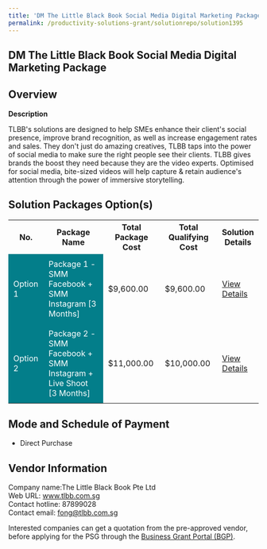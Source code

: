 ```yaml
---
title: 'DM The Little Black Book Social Media Digital Marketing Package'
permalink: /productivity-solutions-grant/solutionrepo/solution1395
---
```


## DM The Little Black Book Social Media Digital Marketing Package

## Overview

**Description**

TLBB's solutions are designed to help SMEs enhance their client's social presence, improve brand recognition, as well as increase engagement rates and sales. They don't just do amazing creatives, TLBB taps into the power of social media to make sure the right people see their clients. TLBB gives brands the boost they need because they are the video experts. Optimised for social media, bite-sized videos will help capture & retain audience's attention through the power of immersive storytelling.

## Solution Packages Option(s)

<table>
<tr>
<th><b>No.</b></th>
<th><b>Package Name</b></th>
<th><b>Total Package Cost</b></th>
<th><b>Total Qualifying Cost</b></th>
<th><b>Solution Details</b></th>
</tr>
<tr>
<td style='padding: 10px; background-color: #037E8A; color: #FFFFFF;'>Option 1</td>
<td style='padding: 10px; background-color: #037E8A; color: #FFFFFF;'>Package 1 -  SMM Facebook + SMM Instagram [3 Months]</td>
<td style='padding: 10px;'>$9,600.00</td>
<td style='padding: 10px;'>$9,600.00</td>
<td style='padding: 10px;'><a href='/images/psg/The_Little_Black_Book_Desensitised_Annex_3_Part_1.pdf' target='_blank'>View Details</a></td>
</tr>
<tr>
<td style='padding: 10px; background-color: #037E8A; color: #FFFFFF;'>Option 2</td>
<td style='padding: 10px; background-color: #037E8A; color: #FFFFFF;'>Package 2 - SMM Facebook + SMM Instagram + Live Shoot [3 Months]</td>
<td style='padding: 10px;'>$11,000.00</td>
<td style='padding: 10px;'>$10,000.00</td>
<td style='padding: 10px;'><a href='/images/psg/The_Little_Black_Book_Desensitised_Annex_3_Part_2.pdf' target='_blank'>View Details</a></td>
</tr>
</table>

## Mode and Schedule of Payment

 - Direct Purchase

## Vendor Information

 Company name:The Little Black Book Pte Ltd<br>Web URL: www.tlbb.com.sg <br>Contact hotline: 87899028<br>Contact email: fong@tlbb.com.sg

Interested companies can get a quotation from the pre-approved vendor, before applying for the PSG through the <a href='https://www.businessgrants.gov.sg/' target='_blank' rel='noopener'>Business Grant Portal (BGP)</a>.

<script src="/jquery/resize-tables.js"></script>
